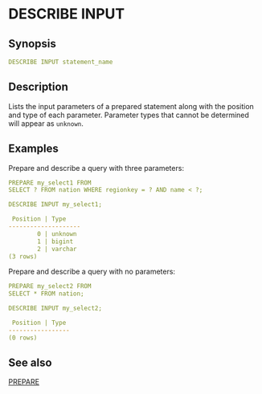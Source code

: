 # DESCRIBE INPUT

## Synopsis

```yaml
DESCRIBE INPUT statement_name
```

## Description

Lists the input parameters of a prepared statement along with the position and type of each parameter. Parameter types that cannot be determined will appear as `unknown`.

## Examples

Prepare and describe a query with three parameters:

```yaml
PREPARE my_select1 FROM
SELECT ? FROM nation WHERE regionkey = ? AND name < ?;
```

```yaml
DESCRIBE INPUT my_select1;
```

```yaml
 Position | Type
--------------------
        0 | unknown
        1 | bigint
        2 | varchar
(3 rows)
```

Prepare and describe a query with no parameters:

```yaml
PREPARE my_select2 FROM
SELECT * FROM nation;
```

```yaml
DESCRIBE INPUT my_select2;
```

```yaml
 Position | Type
-----------------
(0 rows)
```

## See also

[PREPARE](/interfaces/workbench/sql_syntaxes/prepare/)